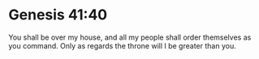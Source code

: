 # Genesis 41:40

You shall be over my house, and all my people shall order themselves as you command. Only as regards the throne will I be greater than you.
